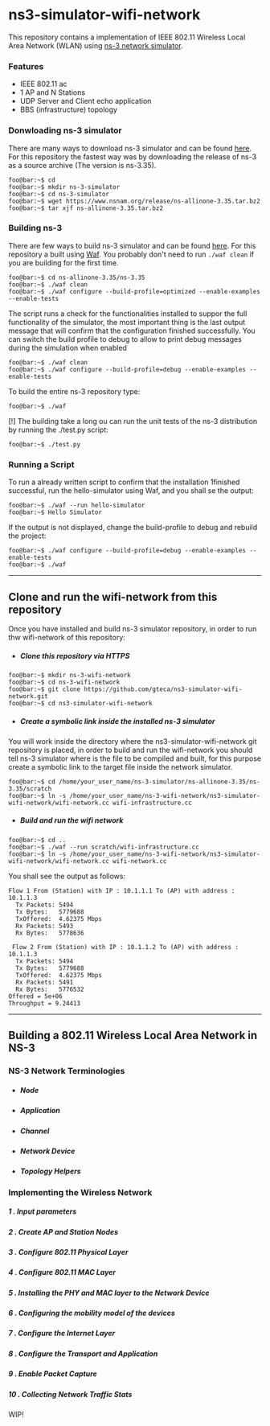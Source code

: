 # ns3-simulator-wifi-network

This repository contains a implementation of IEEE 802.11 Wireless Local Area Network (WLAN) using [ns-3 network simulator](https://www.nsnam.org/).<br />
### Features 
- IEEE 802.11 ac
- 1 AP and N Stations
- UDP Server and Client echo application
- BBS (infrastructure) topology

### Donwloading ns-3 simulator 
There are many ways to download ns-3 simulator and can be found [here](https://www.nsnam.org/docs/release/3.35/tutorial/html/getting-started.html#downloading-a-release-of-ns-3-as-a-source-archive). For this repository the fastest way was by downloading the release of ns-3 as a source archive (The version is ns-3.35).
```console
foo@bar:~$ cd
foo@bar:~$ mkdir ns-3-simulator
foo@bar:~$ cd ns-3-simulator
foo@bar:~$ wget https://www.nsnam.org/release/ns-allinone-3.35.tar.bz2
foo@bar:~$ tar xjf ns-allinone-3.35.tar.bz2
```
### Building ns-3
There are few ways to build ns-3 simulator and can be found [here](https://www.nsnam.org/docs/release/3.35/tutorial/html/getting-started.html#building-ns-3). For this repository a built using [Waf](https://www.nsnam.org/docs/release/3.35/tutorial/html/getting-started.html#building-with-waf). You probably don't need to run  ```./waf clean``` if you are building for the first time.

```console
foo@bar:~$ cd ns-allinone-3.35/ns-3.35
foo@bar:~$ ./waf clean 
foo@bar:~$ ./waf configure --build-profile=optimized --enable-examples --enable-tests
```
The script runs a check for the functionalities installed to suppor the full functionality of the simulator, the most important thing is the last output message that will confirm that the configuration finished successfully. You can switch the build profile to debug to allow to print debug messages during the simulation when enabled
```console
foo@bar:~$ ./waf clean
foo@bar:~$ ./waf configure --build-profile=debug --enable-examples --enable-tests
```
To build the entire ns-3 repository type:
```console
foo@bar:~$ ./waf 
```
[!] The building take a long
ou can run the unit tests of the ns-3 distribution by running the ./test.py script:
```console
foo@bar:~$ ./test.py
```
### Running a Script
To run a already written script to confirm that the installation 1finished successful, run the hello-simulator using Waf, and you shall se the output:
```console
foo@bar:~$ ./waf --run hello-simulator
foo@bar:~$ Hello Simulator
```
If the output is not displayed, change the build-profile to debug and rebuild the project:
```console
foo@bar:~$ ./waf configure --build-profile=debug --enable-examples --enable-tests
foo@bar:~$ ./waf
```
***
## Clone and run the wifi-network from this repository
Once you have installed and build ns-3 simulator repository, in order to run thw wifi-network of this repository:
- ##### Clone this repository via HTTPS
```console
foo@bar:~$ mkdir ns-3-wifi-network
foo@bar:~$ cd ns-3-wifi-network
foo@bar:~$ git clone https://github.com/gteca/ns3-simulator-wifi-network.git
foo@bar:~$ cd ns3-simulator-wifi-network
```
- ##### Create a symbolic link inside the installed ns-3 simulator 
You will work inside the directory where the ns3-simulator-wifi-network git repository is placed, in order to build and run the wifi-network you should tell ns-3 simulator where is the file to be compiled and built, for this purpose create a symbolic link to the target file inside the network simulator.

```console
foo@bar:~$ cd /home/your_user_name/ns-3-simulator/ns-allinone-3.35/ns-3.35/scratch
foo@bar:~$ ln -s /home/your_user_name/ns-3-wifi-network/ns3-simulator-wifi-network/wifi-network.cc wifi-infrastructure.cc
```
- ##### Build and run the wifi network
```console
foo@bar:~$ cd ..
foo@bar:~$ ./waf --run scratch/wifi-infrastructure.cc
foo@bar:~$ ln -s /home/your_user_name/ns-3-wifi-network/ns3-simulator-wifi-network/wifi-network.cc wifi-network.cc
```
You shall see the output as follows:
```console
Flow 1 From (Station) with IP : 10.1.1.1 To (AP) with address : 10.1.1.3
  Tx Packets: 5494
  Tx Bytes:   5779688
  TxOffered:  4.62375 Mbps
  Rx Packets: 5493
  Rx Bytes:   5778636

 Flow 2 From (Station) with IP : 10.1.1.2 To (AP) with address : 10.1.1.3
  Tx Packets: 5494
  Tx Bytes:   5779688
  TxOffered:  4.62375 Mbps
  Rx Packets: 5491  
  Rx Bytes:   5776532
Offered = 5e+06
Throughput = 9.24413

```

***
## Building a 802.11 Wireless Local Area Network in NS-3 
### NS-3 Network Terminologies
- ##### Node
- ##### Application
- ##### Channel
- ##### Network Device
- ##### Topology Helpers

### Implementing the Wireless Network 
##### 1 .  Input parameters
##### 2 .  Create AP and Station Nodes
##### 3 .  Configure 802.11 Physical Layer
##### 4 .  Configure 802.11 MAC Layer
##### 5 .  Installing the PHY and MAC layer to the Network Device
##### 6 .  Configuring the mobility model of the devices
##### 7 .  Configure the Internet Layer
##### 8 .  Configure the Transport and Application
##### 9 .  Enable Packet Capture
##### 10 .  Collecting Network Traffic Stats

WIP!







